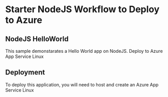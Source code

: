 

# Starter NodeJS Workflow to Deploy to Azure

## NodeJS HelloWorld

This sample demonstarates a Hello World app on NodeJS. Deploy to Azure App Service Linux

## Deployment

To deploy this application, you will need to host and create an Azure App Service Linux
